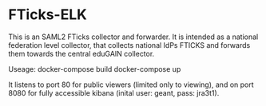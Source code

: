 # FTicks-ELK
This is an SAML2 FTicks collector and forwarder. It is intended as a national federation level collector, that collects national IdPs FTICKS and forwards them towards the central eduGAIN collector.

Useage:
docker-compose build
docker-compose up

It listens to port 80 for public viewers (limited only to viewing), and on port 8080 for fully accessible kibana (inital user: geant, pass: jra3t1).

